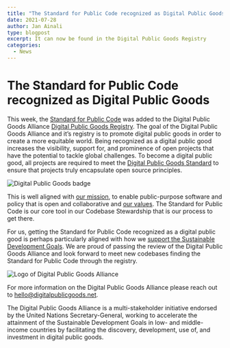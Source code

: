 ```yaml
---
title: "The Standard for Public Code recognized as Digital Public Goods"
date: 2021-07-28
author: Jan Ainali
type: blogpost
excerpt: It can now be found in the Digital Public Goods Registry
categories:
  - News
---
```


# The Standard for Public Code recognized as Digital Public Goods

This week, the [Standard for Public Code](https://standard.publiccode.net) was added to the Digital Public Goods Alliance [Digital Public Goods Registry](https://digitalpublicgoods.net/registry/).
The goal of the Digital Public Goods Alliance and it’s registry is to promote digital public goods in order to create a more equitable world.
Being recognized as a digital public good increases the visibility, support for, and prominence of open projects that have the potential to tackle global challenges.
To become a digital public good, all projects are required to meet the [Digital Public Goods Standard](http://digitalpublicgoods.net/standard/) to ensure that projects truly encapsulate open source principles.

![Digital Public Goods badge]({{site.url}}/assets/DPG-badge.png)

This is well aligned with [our mission](https://about.publiccode.net/organization/mission.html), to enable public-purpose software and policy that is open and collaborative and [our values](https://about.publiccode.net/organization/cultural-values.html).
The Standard for Public Code is our core tool in our Codebase Stewardship that is our process to get there.

For us, getting the Standard for Public Code recognized as a digital public good is perhaps particularly aligned with how we [support the Sustainable Development Goals](https://about.publiccode.net/activities/value-and-impact/sustainable-development-goals.html).
We are proud of passing the review of the Digital Public Goods Alliance and look forward to meet new codebases finding the Standard for Public Code through the registry.

![Logo of Digital Public Goods Alliance]({{site.url}}/assets/DPGA.png)

For more information on the Digital Public Goods Alliance please reach out to hello@digitalpublicgoods.net.

The Digital Public Goods Alliance is a multi-stakeholder initiative endorsed by the United Nations Secretary-General, working to accelerate the attainment of the Sustainable Development Goals in low- and middle-income countries by facilitating the discovery, development, use of, and investment in digital public goods.

